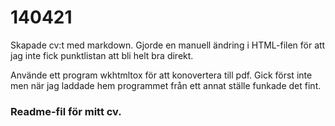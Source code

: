 ﻿# 140421 
Skapade cv:t med markdown. Gjorde en manuell ändring i HTML-filen för att jag inte fick punktlistan att bli helt bra direkt.

Använde ett program wkhtmltox för att konovertera till pdf. Gick först inte men när jag laddade hem programmet från 
ett annat ställe funkade det fint.

### Readme-fil för mitt cv.